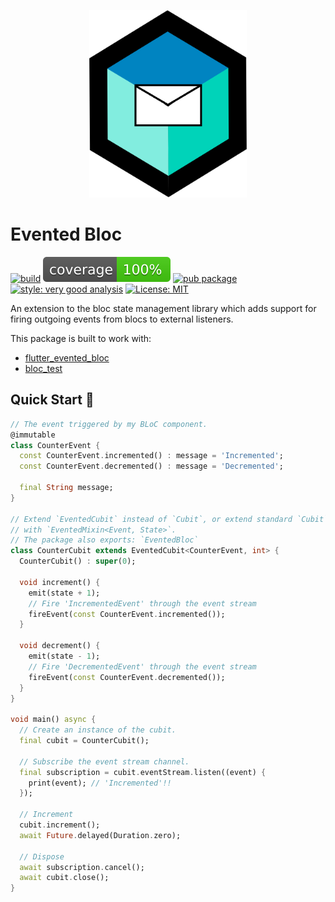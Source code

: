 <p align="center">
  <img src="https://github.com/jovazcode/evented_bloc/blob/main/screenshots/logo.png" height="300" alt="Evented Bloc">
</p>

# Evented Bloc

[![build][build_badge]][build_link]
[![coverage][coverage_badge]][build_link]
[![pub package][pub_badge]][pub_link]
[![style: very good analysis][very_good_analysis_badge]][very_good_analysis_link]
[![License: MIT][license_badge]][license_link]

[build_link]: https://github.com/jovazcode/evented_bloc/actions/workflows/main.yaml
[pub_link]: https://pub.dev/packages/evented_bloc
[build_badge]: https://github.com/jovazcode/evented_bloc/actions/workflows/main.yaml/badge.svg
[coverage_badge]: https://github.com/jovazcode/evented_bloc/blob/main/coverage_badge.svg
[license_badge]: https://img.shields.io/badge/license-MIT-blue.svg
[license_link]: https://opensource.org/licenses/MIT
[pub_badge]: https://img.shields.io/pub/v/evented_bloc.svg
[very_good_analysis_badge]: https://img.shields.io/badge/style-very_good_analysis-B22C89.svg
[very_good_analysis_link]: https://pub.dev/packages/very_good_analysis

An extension to the bloc state management library which adds support for firing outgoing events from blocs to external listeners.

This package is built to work with:

- [flutter_evented_bloc](https://pub.dev/packages/flutter_evented_bloc)
- [bloc_test](https://pub.dev/packages/bloc_test)

## Quick Start 🚀

```dart
// The event triggered by my BLoC component.
@immutable
class CounterEvent {
  const CounterEvent.incremented() : message = 'Incremented';
  const CounterEvent.decremented() : message = 'Decremented';

  final String message;
}

// Extend `EventedCubit` instead of `Cubit`, or extend standard `Cubit`
// with `EventedMixin<Event, State>`.
// The package also exports: `EventedBloc`
class CounterCubit extends EventedCubit<CounterEvent, int> {
  CounterCubit() : super(0);

  void increment() {
    emit(state + 1);
    // Fire 'IncrementedEvent' through the event stream
    fireEvent(const CounterEvent.incremented());
  }

  void decrement() {
    emit(state - 1);
    // Fire 'DecrementedEvent' through the event stream
    fireEvent(const CounterEvent.decremented());
  }
}

void main() async {
  // Create an instance of the cubit.
  final cubit = CounterCubit();

  // Subscribe the event stream channel.
  final subscription = cubit.eventStream.listen((event) {
    print(event); // 'Incremented'!!
  });

  // Increment
  cubit.increment();
  await Future.delayed(Duration.zero);

  // Dispose
  await subscription.cancel();
  await cubit.close();
}
```
